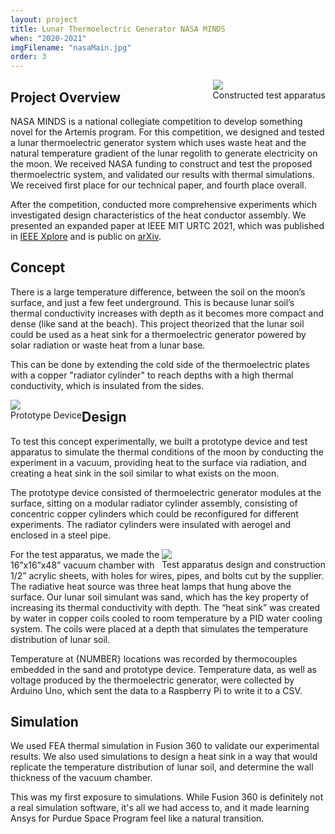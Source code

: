 ```yaml
---
layout: project
title: Lunar Thermoelectric Generator NASA MINDS 
when: "2020-2021"
imgFilename: "nasaMain.jpg"
order: 3
---
```


<div class="imgCptnBox" style="float:right">
<img src="{{ "assets/images/nasaMain.jpg" | relative_url }}" class="articleImgMain">
<figcaption class="articleCaption">Constructed test apparatus</figcaption>
</div>

## Project Overview

NASA MINDS is a national collegiate competition to develop something novel for the Artemis program.
For this competition, we designed and tested a lunar thermoelectric generator system which uses waste heat 
and the natural temperature gradient of the lunar regolith to generate electricity on the moon. We received NASA funding to construct and test the proposed thermoelectric system, and validated our results with thermal simulations. We received first place for our technical paper, and fourth place overall.

After the competition, conducted more comprehensive experiments which investigated design characteristics of the heat conductor assembly. We presented an expanded paper at IEEE MIT URTC 2021, which was published in <a href="https://ieeexplore.ieee.org/document/9701608" class="link" target="_blank" rel="noopener noreferrer">IEEE Xplore</a> and is public on <a href="https://arxiv.org/abs/2107.12583" class="link" target="_blank" rel="noopener noreferrer">arXiv</a>.

## Concept

There is a large temperature difference, between the soil on the moon’s surface, and just a few feet underground. This is because lunar soil’s thermal conductivity increases with depth as it becomes more compact and dense (like sand at the beach). This project theorized that the lunar soil could be used as a heat sink for a thermoelectric generator powered by solar radiation or waste heat from a lunar base.

This can be done by extending the cold side of the thermoelectric plates with a copper "radiator cylinder" to reach depths with a high thermal conductivity, which is insulated from the sides.

<div class="imgCptnBox" style="float:left">
<img src="{{ "assets/images/teg.png" | relative_url }}" class="articleImg">
<figcaption class="articleCaption">Prototype Device</figcaption>
</div>


## Design 

To test this concept experimentally, we built a prototype device and test apparatus to simulate the thermal conditions of the moon by conducting the experiment in a vacuum, providing heat to the surface via radiation, and creating a heat sink in the soil similar to what exists on the moon.

The prototype device consisted of thermoelectric generator modules at the surface, sitting on a modular radiator cylinder assembly, consisting of concentric copper cylinders which could be reconfigured for different experiments. The radiator cylinders were insulated with aerogel and enclosed in a steel pipe.

<div class="imgCptnBox" style="float:right">
<img src="{{ "assets/images/testRig.png" | relative_url }}" class="articleImgMain">
<figcaption class="articleCaption">Test apparatus design and construction</figcaption>
</div>

For the test apparatus, we made the 16”x16”x48” vacuum chamber with 1/2” acrylic sheets, with holes for wires, pipes, and bolts cut by the supplier. The radiative heat source was three heat lamps that hung above the surface. Our lunar soil simulant was sand, which has the key property of increasing its thermal conductivity with depth. The “heat sink” was created by water in copper coils cooled to room temperature by a PID water cooling system. The coils were placed at a depth that simulates the temperature distribution of lunar soil.

Temperature at {NUMBER} locations was recorded by thermocouples embedded in the sand and prototype device. Temperature data, as well as voltage produced by the thermoelectric generator, were collected by Arduino Uno, which sent the data to a Raspberry Pi to write it to a CSV.

## Simulation

We used FEA thermal simulation in Fusion 360 to validate our experimental results. We also used simulations to design a heat sink in a way that would replicate the temperature distribution of lunar soil, and determine the wall thickness of the vacuum chamber.

This was my first exposure to simulations. While Fusion 360 is definitely not a real simulation software, it's all we had access to, and it made learning Ansys for Purdue Space Program feel like a natural transition.
